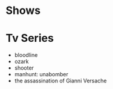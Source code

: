 # Shows


# Tv Series

* bloodline
* ozark
* shooter
* manhunt: unabomber
* the assassination of Gianni Versache
